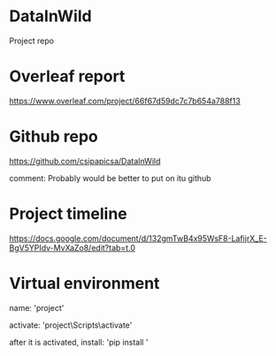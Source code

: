 # DataInWild
 Project repo
 
 # Overleaf report 
 https://www.overleaf.com/project/66f67d59dc7c7b654a788f13


# Github repo
https://github.com/csipapicsa/DataInWild

comment: Probably would be better to put on itu github


# Project timeline 
https://docs.google.com/document/d/132gmTwB4x95WsF8-LafijrX_E-BgV5YPIdv-MvXaZo8/edit?tab=t.0




 # Virtual environment
 name: 'project'
 
 activate: 'project\Scripts\activate'
 
 after it is activated, install: 'pip install <package name>'

